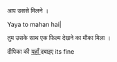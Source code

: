 आप उससे मिलने  ।

Yaya to mahan hai|

तुम उसके साथ एक फिल्म देखने का मौका मिला         ।

दीपिका की [  यहाँ    ](../actor4/aamir.md)    दबाइए
its fine
